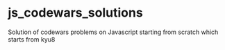 # js_codewars_solutions
Solution of codewars problems on Javascript starting from scratch which starts from kyu8

